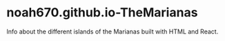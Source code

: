# noah670.github.io-TheMarianas
Info about the different islands of the Marianas built with HTML and React.
